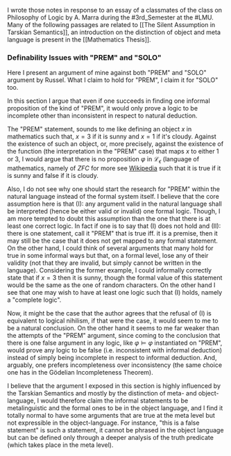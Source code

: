 I wrote those notes in response to an essay of a classmates of the class on Philosophy of Logic by A. Marra during the #3rd_Semester at the #LMU. Many of the following passages are related to [[The Silent Assumption in Tarskian Semantics]], an introduction on the distinction of object and meta language is present in the [[Mathematics Thesis]].
### Definability Issues with "PREM" and "SOLO"
Here I present an argument of mine against both "PREM" and "SOLO" argument by Russel. What I claim to hold for "PREM", I claim it for "SOLO" too.

In this section I argue that even if one succeeds in finding one informal proposition of the kind of "PREM", it would only prove a logic to be incomplete other than inconsistent in respect to natural deduction.

The "PREM" statement, sounds to me like defining an object $x$ in mathematics such that, $x = 3$ if it is sunny and $x = 1$ if it's cloudy. Against the existence of such an object, or, more precisely, against the existence of the function (the interpretation in the "PREM" case) that maps $x$ to either $1$ or $3$, I would argue that there is no proposition $\varphi$ in $\mathcal{L}_\epsilon$ (language of mathematics, namely of $ZFC$ for more see [Wikipedia](https://en.wikipedia.org/wiki/Zermelo%E2%80%93Fraenkel_set_theory) such that it is true if it is sunny and false if it is cloudy.

Also, I do not see why one should start the research for "PREM" within the natural language instead of the formal system itself. I believe that the core assumption here is that  (I): any argument valid in the natural language shall be interpreted (hence be either valid or invalid) one formal logic. Though, I am more tempted to doubt this assumption than the one that there is at least one correct logic. In fact if one is to say that (I) does not hold and (II): there is one statement, call it "PREM" that is true iff. it is a premise, then it may still be the case that it does not get mapped to any formal statement. On the other hand, I could think of several arguments that many hold for true in some informal ways but that, on a formal level, lose any of their validity (not that they are invalid, but simply cannot be written in the language). Considering the former example, I could informally correctly state that if $x = 3$ then it is sunny, though the formal value of this statement would be the same as the one of random characters. On the other hand I see that one may wish to have at least one logic such that (I) holds, namely a "complete logic".

Now, it might be the case that the author agrees that the refusal of (I) is equivalent to logical nihilism, if that were the case, it would seem to me to be a natural conclusion. On the other hand it seems to me far weaker than the attempts of the "PREM" argument, since coming to the conclusion that there is one false argument in any logic, like $\varphi \models \varphi$ instantiated on "PREM", would prove any logic to be false (i.e. inconsistent with informal deduction) instead of simply being incomplete in respect to informal deduction. And, arguably, one prefers incompleteness over inconsistency (the same choice one has in the Gödelian Incompleteness Theorem).

I believe that the argument I exposed in this section is highly influenced by the Tarskian Semantics and mostly by the distinction of meta- and object-language, I would therefore claim the informal statements to be metalinguistic and the formal ones to be in the object language, and I find it totally normal to have some arguments that are true at the meta level but not expressible in the object-language. For instance, "this is a false statement" is such a statement, it cannot be phrased in the object language but can be defined only through a deeper analysis of the truth predicate (which takes place in the meta level).
